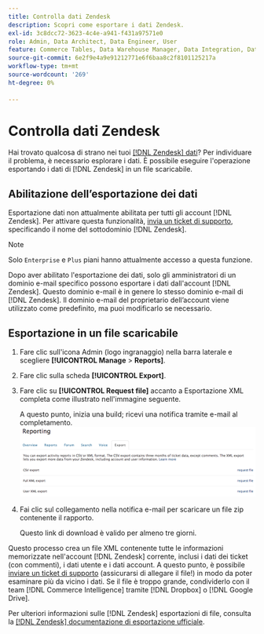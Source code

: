 ```yaml
---
title: Controlla dati Zendesk
description: Scopri come esportare i dati Zendesk.
exl-id: 3c8dcc72-3623-4c4e-a941-f431a97571e0
role: Admin, Data Architect, Data Engineer, User
feature: Commerce Tables, Data Warehouse Manager, Data Integration, Data Import/Export
source-git-commit: 6e2f9e4a9e91212771e6f6baa8c2f8101125217a
workflow-type: tm+mt
source-wordcount: '269'
ht-degree: 0%

---
```


# Controlla dati Zendesk

Hai trovato qualcosa di strano nei tuoi [[!DNL Zendesk] dati](../integrations/exp-zendesk-data.md)? Per individuare il problema, è necessario esplorare i dati. È possibile eseguire l&#39;operazione esportando i dati di [!DNL Zendesk] in un file scaricabile.

## Abilitazione dell’esportazione dei dati

Esportazione dati non attualmente abilitata per tutti gli account [!DNL Zendesk]. Per attivare questa funzionalità, [invia un ticket di supporto](https://experienceleague.adobe.com/docs/commerce-knowledge-base/kb/troubleshooting/miscellaneous/mbi-service-policies.html?lang=it), specificando il nome del sottodominio [!DNL Zendesk].

>[!NOTE]
>
>Solo `Enterprise` e `Plus` piani hanno attualmente accesso a questa funzione.

Dopo aver abilitato l&#39;esportazione dei dati, solo gli amministratori di un dominio e-mail specifico possono esportare i dati dall&#39;account [!DNL Zendesk]. Questo dominio e-mail è in genere lo stesso dominio e-mail di [!DNL Zendesk]. Il dominio e-mail del proprietario dell’account viene utilizzato come predefinito, ma puoi modificarlo se necessario.

## Esportazione in un file scaricabile

1. Fare clic sull&#39;icona Admin (logo ingranaggio) nella barra laterale e scegliere **[!UICONTROL Manage** > **Reports]**.
1. Fare clic sulla scheda **[!UICONTROL Export]**.
1. Fare clic su **[!UICONTROL Request file]** accanto a Esportazione XML completa come illustrato nell&#39;immagine seguente.

   A questo punto, inizia una build; ricevi una notifica tramite e-mail al completamento.
   ![report_export_new.png](../../../assets/reports_export_new.png)

1. Fai clic sul collegamento nella notifica e-mail per scaricare un file zip contenente il rapporto.

   Questo link di download è valido per almeno tre giorni.

Questo processo crea un file XML contenente tutte le informazioni memorizzate nell&#39;account [!DNL Zendesk] corrente, inclusi i dati dei ticket (con commenti), i dati utente e i dati account. A questo punto, è possibile [inviare un ticket di supporto](https://experienceleague.adobe.com/docs/commerce-knowledge-base/kb/troubleshooting/miscellaneous/mbi-service-policies.html?lang=it) (assicurarsi di allegare il file!) in modo da poter esaminare più da vicino i dati. Se il file è troppo grande, condividerlo con il team [!DNL Commerce Intelligence] tramite [!DNL Dropbox] o [!DNL Google Drive].

Per ulteriori informazioni sulle [!DNL Zendesk] esportazioni di file, consulta la [[!DNL Zendesk] documentazione di esportazione ufficiale](https://support.zendesk.com/hc/en-us/articles/4408886165402-Exporting-data-to-a-JSON-CSV-or-XML-file).

